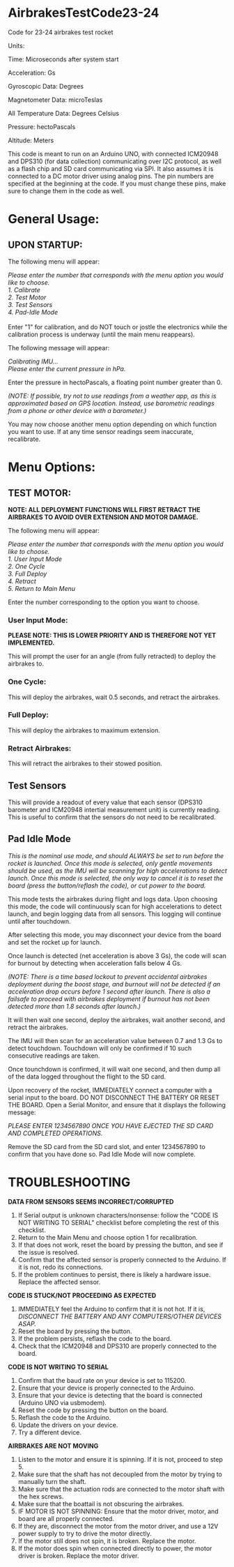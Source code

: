 # AirbrakesTestCode23-24
Code for 23-24 airbrakes test rocket


Units:

Time: Microseconds after system start

Acceleration: Gs

Gyroscopic Data: Degrees

Magnetometer Data: microTeslas

All Temperature Data: Degrees Celsius

Pressure: hectoPascals

Altitude: Meters


This code is meant to run on an Arduino UNO, with connected ICM20948 and DPS310 (for data collection) communicating over I2C protocol, as well as a flash chip and SD card communicating via SPI. It also assumes it is connected to a DC motor driver using analog pins. The pin numbers are specified at the beginning at the code. If you must change these pins, make sure to change them in the code as well.


<h1>General Usage:</h2>

<h2>UPON STARTUP:</h2>

The following menu will appear:

<i>
Please enter the number that corresponds with the menu option you would like to choose.<br/>
1. Calibrate<br/>
2. Test Motor<br/>
3. Test Sensors<br/>
4. Pad-Idle Mode<br/>
</i>

<br/>
Enter "1" for calibration, and do NOT touch or jostle the electronics while the calibration process is underway (until the main menu reappears).

The following message will appear:

*Calibrating IMU...*<br/>
*Please enter the current pressure in hPa.*

Enter the pressure in hectoPascals, a floating point number greater than 0. 

*(NOTE: If possible, try not to use readings from a weather app, as this is approximated based on GPS location. Instead, use barometric readings from a phone or other device with a barometer.)*

You may now choose another menu option depending on which function you want to use. If at any time sensor readings seem inaccurate, recalibrate.


<h1>Menu Options:</h1>

<h2>TEST MOTOR:</h2>

**NOTE: ALL DEPLOYMENT FUNCTIONS WILL FIRST RETRACT THE AIRBRAKES TO AVOID OVER EXTENSION AND MOTOR DAMAGE.**

The following menu will appear:

<i>
Please enter the number that corresponds with the menu option you would like to choose.<br/>
1. User Input Mode<br/>
2. One Cycle<br/>
3. Full Deploy<br/>
4. Retract<br/>
5. Return to Main Menu<br/>
</i>

Enter the number corresponding to the option you want to choose.

<h3>User Input Mode:</h3>

**PLEASE NOTE: THIS IS LOWER PRIORITY AND IS THEREFORE NOT YET IMPLEMENTED.**

This will prompt the user for an angle (from fully retracted) to deploy the airbrakes to.

<h3>One Cycle:</h3>

This will deploy the airbrakes, wait 0.5 seconds, and retract the airbrakes.

<h3>Full Deploy:</h3>

This will deploy the airbrakes to maximum extension.

<h3>Retract Airbrakes:</h3>

This will retract the airbrakes to their stowed position.

<h2>Test Sensors</h2>
This will provide a readout of every value that each sensor (DPS310 barometer and ICM20948 intertial measurement unit) is currently reading. This is useful to confirm that the sensors do not need to be recalibrated.

<h2>Pad Idle Mode</h2>

*This is the nominal use mode, and should ALWAYS be set to run before the rocket is launched. Once this mode is selected, only gentle movements should be used, as the IMU will be scanning for high accelerations to detect launch. Once this mode is selected, the only way to cancel it is to reset the board (press the button/reflash the code), or cut power to the board.*

This mode tests the airbrakes during flight and logs data. Upon choosing this mode, the code will continuously scan for high accelerations to detect launch, and begin logging data from all sensors. This logging will continue until after touchdown.

After selecting this mode, you may disconnect your device from the board and set the rocket up for launch.

Once launch is detected (net acceleration is above 3 Gs), the code will scan for burnout by detecting when acceleration falls below 4 Gs. 

*(NOTE: There is a time based lockout to prevent accidental airbrakes deployment during the boost stage, and burnout will not be detected if an acceleration drop occurs before 1 second after launch. There is also a failsafe to proceed with airbrakes deployment if burnout has not been detected more than 1.8 seconds after launch.)*

It will then wait one second, deploy the airbrakes, wait another second, and retract the airbrakes.

The IMU will then scan for an acceleration value between 0.7 and 1.3 Gs to detect touchdown. Touchdown will only be confirmed if 10 such consecutive readings are taken.

Once tounchdown is confirmed, it will wait one second, and then dump all of the data logged throughout the flight to the SD card.

Upon recovery of the rocket, IMMEDIATELY connect a computer with a serial input to the board. DO NOT DISCONNECT THE BATTERY OR RESET THE BOARD. Open a Serial Monitor, and ensure that it displays the following message:

*PLEASE ENTER 1234567890 ONCE YOU HAVE EJECTED THE SD CARD AND COMPLETED OPERATIONS.*

Remove the SD card from the SD card slot, and enter 1234567890 to confirm that you have done so. Pad Idle Mode will now complete.



<h1>TROUBLESHOOTING</h1>

**DATA FROM SENSORS SEEMS INCORRECT/CORRUPTED**
1. If Serial output is unknown characters/nonsense: follow the "CODE IS NOT WRITING TO SERIAL" checklist before completing the rest of this checklist.
2. Return to the Main Menu and choose option 1 for recalibration.
3. If that does not work, reset the board by pressing the button, and see if the issue is resolved.
4. Confirm that the affected sensor is properly connected to the Arduino. If it is not, redo its connections.
5. If the problem continues to persist, there is likely a hardware issue. Replace the affected sensor.

**CODE IS STUCK/NOT PROCEEDING AS EXPECTED**
1. IMMEDIATELY feel the Arduino to confirm that it is not hot. If it is, *DISCONNECT THE BATTERY AND ANY COMPUTERS/OTHER DEVICES ASAP.*
2. Reset the board by pressing the button.
3. If the problem persists, reflash the code to the board.
4. Check that the ICM20948 and DPS310 are properly connected to the board.

**CODE IS NOT WRITING TO SERIAL**
1. Confirm that the baud rate on your device is set to 115200.
2. Ensure that your device is properly connected to the Arduino.
3. Ensure that your device is detecting that the board is connected (Arduino UNO via usbmodem).
4. Reset the code by pressing the button on the board.
5. Reflash the code to the Arduino.
6. Update the drivers on your device.
7. Try a different device.

**AIRBRAKES ARE NOT MOVING**
1. Listen to the motor and ensure it is spinning. If it is not, proceed to step 5.
2. Make sure that the shaft has not decoupled from the motor by trying to manually turn the shaft.
3. Make sure that the actuation rods are connected to the motor shaft with the hex screws.
4. Make sure that the boattail is not obscuring the airbrakes.
5. IF MOTOR IS NOT SPINNING: Ensure that the motor driver, motor, and board are all properly connected.
6. If they are, disconnect the motor from the motor driver, and use a 12V power supply to try to drive the motor directly.
7. If the motor still does not spin, it is broken. Replace the motor.
8. If the motor does spin when connected directly to power, the motor driver is broken. Replace the motor driver.
